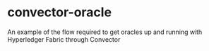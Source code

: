 # convector-oracle
An example of the flow required to get oracles up and running with Hyperledger Fabric through Convector
